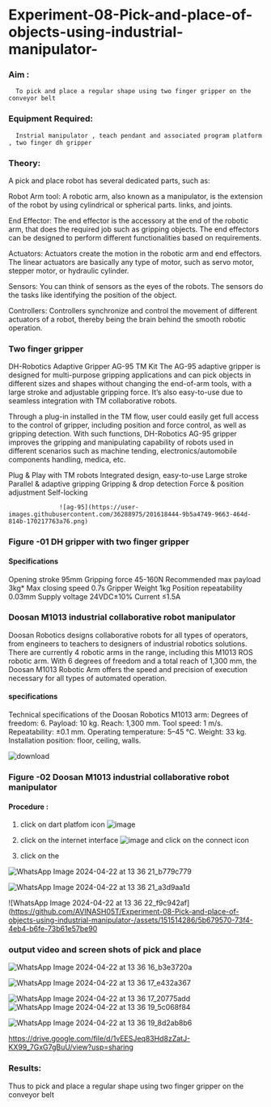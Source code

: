 # Experiment-08-Pick-and-place-of-objects-using-industrial-manipulator-

### Aim :
      To pick and place a regular shape using two finger gripper on the conveyor belt 
### Equipment Required: 
      Instrial manipulator , teach pendant and associated program platform , two finger dh gripper 
      
### Theory: 

A pick and place robot has several dedicated parts, such as:

Robot Arm tool: A robotic arm, also known as a manipulator, is the extension of the robot by using cylindrical or spherical parts. links, and joints.

End Effector: The end effector is the accessory at the end of the robotic arm, that does the required job such as gripping objects. The end effectors can be designed to perform different functionalities based on requirements.

Actuators: Actuators create the motion in the robotic arm and end effectors. The linear actuators are basically any type of motor, such as servo motor, stepper motor, or hydraulic cylinder.

Sensors: You can think of sensors as the eyes of the robots. The sensors do the tasks like identifying the position of the object.

Controllers: Controllers synchronize and control the movement of different actuators of a robot, thereby being the brain behind the smooth robotic operation.


### Two finger gripper 

DH-Robotics
Adaptive Gripper AG-95 TM Kit
The AG-95 adaptive gripper is designed for multi-purpose gripping applications and can pick objects in different sizes and shapes without changing the end-of-arm tools, with a large stroke and adjustable gripping force. It’s also easy-to-use due to seamless integration with TM collaborative robots.

Through a plug-in installed in the TM flow, user could easily get full access to the control of gripper, including position and force control, as well as gripping detection. With such functions, DH-Robotics AG-95 gripper improves the gripping and manipulating capability of robots used in different scenarios such as machine tending, electronics/automobile components handling, medica, etc.

Plug & Play with TM robots
Integrated design, easy-to-use
Large stroke
Parallel & adaptive gripping
Gripping & drop detection
Force & position adjustment
Self-locking

                  ![ag-95](https://user-images.githubusercontent.com/36288975/201618444-9b5a4749-9663-464d-814b-170217763a76.png)
### Figure -01 DH gripper with two finger gripper 

#### Specifications

Opening stroke	95mm
Gripping force 	45-160N
Recommended max payload	3kg*
Max closing speed	0.7s
Gripper Weight	1kg
Position repeatability	0.03mm
Supply voltage	24VDC±10%
Current	≤1.5A



### Doosan M1013 industrial collaborative robot manipulator 
Doosan Robotics designs collaborative robots for all types of operators, from engineers to teachers to designers of industrial robotics solutions. There are currently 4 robotic arms in the range, including this M1013 ROS robotic arm. With 6 degrees of freedom and a total reach of 1,300 mm, the Doosan M1013 Robotic Arm offers the speed and precision of execution necessary for all types of automated operation.

#### specifications 
Technical specifications of the Doosan Robotics M1013 arm:
Degrees of freedom: 6.
Payload: 10 kg.
Reach: 1,300 mm.
Tool speed: 1 m/s.
Repeatability: ±0.1 mm.
Operating temperature: 5–45 °C.
Weight: 33 kg.
Installation position: floor, ceiling, walls.



![download](https://user-images.githubusercontent.com/36288975/201624230-89cc83ff-cecd-49ea-84c6-c67066e9d157.jpg)

### Figure -02 Doosan M1013 industrial collaborative robot manipulator 

#### Procedure : 

1. click on dart platfom icon ![image](https://user-images.githubusercontent.com/36288975/201621038-f1248586-5c20-40fd-8a74-68c7d8b44939.png)
2. click on the internet interface 
![image](https://user-images.githubusercontent.com/36288975/201621235-3b8b46a9-3c19-4207-9ea2-6a7954eb6135.png)
and click on the connect icon 

3. click on the

![WhatsApp Image 2024-04-22 at 13 36 21_b779c779](https://github.com/AVINASH05T/Experiment-08-Pick-and-place-of-objects-using-industrial-manipulator-/assets/151514286/9675c9c5-08bc-4324-b974-27caa2f97900)

![WhatsApp Image 2024-04-22 at 13 36 21_a3d9aa1d](https://github.com/AVINASH05T/Experiment-08-Pick-and-place-of-objects-using-industrial-manipulator-/assets/151514286/68cbeb71-33a7-4d41-836c-584b8ed49d4f)

![WhatsApp Image 2024-04-22 at 13 36 22_f9c942af](https://github.com/AVINASH05T/Experiment-08-Pick-and-place-of-objects-using-industrial-manipulator-/assets/151514286/5b679570-73f4-4eb4-b6fe-73b61e57be90


### output video and screen shots of pick and place 

![WhatsApp Image 2024-04-22 at 13 36 16_b3e3720a](https://github.com/AVINASH05T/Experiment-08-Pick-and-place-of-objects-using-industrial-manipulator-/assets/151514286/37cf5db9-c7aa-4f85-9a8f-6e9d1d62f1b4)

![WhatsApp Image 2024-04-22 at 13 36 17_e432a367](https://github.com/AVINASH05T/Experiment-08-Pick-and-place-of-objects-using-industrial-manipulator-/assets/151514286/9252aa72-fc81-4581-a7d1-4e8ff2ff952e)

![WhatsApp Image 2024-04-22 at 13 36 17_20775add](https://github.com/AVINASH05T/Experiment-08-Pick-and-place-of-objects-using-industrial-manipulator-/assets/151514286/a2efd234-2556-4b4f-acfe-770f09d638fa)
![WhatsApp Image 2024-04-22 at 13 36 19_5c068f84](https://github.com/AVINASH05T/Experiment-08-Pick-and-place-of-objects-using-industrial-manipulator-/assets/151514286/68320dcc-9908-4927-a080-d2bc05dffd78)

![WhatsApp Image 2024-04-22 at 13 36 19_8d2ab8b6](https://github.com/AVINASH05T/Experiment-08-Pick-and-place-of-objects-using-industrial-manipulator-/assets/151514286/24eb0d65-6d17-4773-8db7-af4a9a36e031)

https://drive.google.com/file/d/1vEESJeq83Hd8zZatJ-KX99_7GxG7gBuU/view?usp=sharing


### Results: 
Thus to pick and place a regular shape using two finger gripper on the conveyor belt







